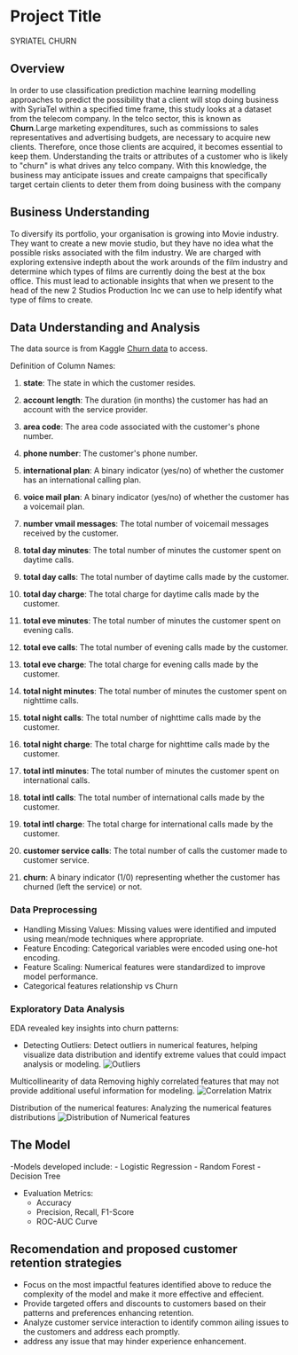 # Project Title

SYRIATEL CHURN

## Overview
In order to use classification prediction machine learning modelling approaches to predict the possibility that a client will stop doing business with SyriaTel within a specified time frame, this study looks at a dataset from the telecom company. In the telco sector, this is known as **Churn**.Large marketing expenditures, such as commissions to sales representatives and advertising budgets, are necessary to acquire new clients. Therefore, once those clients are acquired, it becomes essential to keep them. Understanding the traits or attributes of a customer who is likely to "churn" is what drives any telco company. With this knowledge, the business may anticipate issues and create campaigns that specifically target certain clients to deter them from doing business with the company

## Business Understanding
To diversify its portfolio, your organisation is growing into Movie industry. They want to create a new movie studio, but they have no idea what the possible risks associated with the film industry. We are charged with exploring extensive indepth about the work arounds of the film industry and determine which types of films are currently doing the best at the box office. This must lead to actionable insights that when we present to the head of the new 2 Studios Production Inc we can use to help identify what type of films to create.

## Data Understanding and Analysis

The data source is from Kaggle  [Churn data](https://www.kaggle.com/datasets/becksddf/churn-in-telecoms-dataset) to access.


Definition of Column Names:

1. **state**: The state in which the customer resides.

2. **account length**: The duration (in months) the customer has had an account with the service provider.

3. **area code**: The area code associated with the customer's phone number.

4. **phone number**: The customer's phone number.

5. **international plan**: A binary indicator (yes/no) of whether the customer has an international calling plan.

6. **voice mail plan**: A binary indicator (yes/no) of whether the customer has a voicemail plan.

7. **number vmail messages**: The total number of voicemail messages received by the customer.

8. **total day minutes**: The total number of minutes the customer spent on daytime calls.

9. **total day calls**: The total number of daytime calls made by the customer.

10. **total day charge**: The total charge for daytime calls made by the customer.

11. **total eve minutes**: The total number of minutes the customer spent on evening calls.

12. **total eve calls**: The total number of evening calls made by the customer.

13. **total eve charge**: The total charge for evening calls made by the customer.

14. **total night minutes**: The total number of minutes the customer spent on nighttime calls.

15. **total night calls**: The total number of nighttime calls made by the customer.

16. **total night charge**: The total charge for nighttime calls made by the customer.

17. **total intl minutes**: The total number of minutes the customer spent on international calls.

18. **total intl calls**: The total number of international calls made by the customer.

19. **total intl charge**: The total charge for international calls made by the customer.

20. **customer service calls**: The total number of calls the customer made to customer service.

21. **churn**: A binary indicator (1/0) representing whether the customer has churned (left the service) or not.

### Data Preprocessing
- Handling Missing Values: Missing values were identified and imputed using mean/mode techniques where appropriate.
- Feature Encoding: Categorical variables were encoded using one-hot encoding.
- Feature Scaling: Numerical features were standardized to improve model performance.
- Categorical features relationship vs Churn

### Exploratory Data Analysis
EDA revealed key insights into churn patterns:
- Detecting Outliers: Detect outliers in numerical features, helping visualize data distribution and identify extreme values that could impact analysis or modeling.
![Outliers](https://github.com/SpencerLugalia/Group-2-Project/blob/main/Images/Data%20Head.png)

Multicollinearity of data Removing highly correlated features that may not provide additional useful information for modeling.
![Correlation Matrix](https://github.com/SpencerLugalia/Group-2-Project/blob/main/Images/Data%20Head.png)

Distribution of the numerical features: Analyzing the numerical features distributions
![Distribution of Numerical features](https://github.com/SpencerLugalia/Group-2-Project/blob/main/Images/Data%20Head.png)

## The Model
-Models developed include:
    - Logistic Regression
    - Random Forest
    - Decision Tree

- Evaluation Metrics:
    - Accuracy
    - Precision, Recall, F1-Score
    - ROC-AUC Curve

## Recomendation and proposed customer retention strategies

- Focus on the most impactful features identified above to reduce the complexity of the model and make it more effective and effecient.
- Provide targeted offers and discounts to customers based on their patterns and preferences enhancing retention.
- Analyze customer service interaction to identify common ailing issues to the customers and address each promptly.
- address any issue that may hinder experience enhancement.
